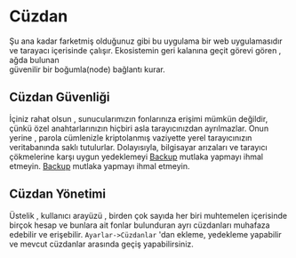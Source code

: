 # Cüzdan

Şu ana kadar farketmiş olduğunuz gibi bu uygulama bir web uygulamasıdır ve 
tarayacı içerisinde çalışır. Ekosistemin geri kalanına geçit görevi gören , ağda bulunan  
güvenilir bir boğumla(node) bağlantı kurar.

## Cüzdan Güvenliği

İçiniz rahat olsun , sunucularımızın fonlarınıza erişimi mümkün değildir, çünkü özel 
anahtarlarınızın hiçbiri asla tarayıcınızdan ayrılmazlar. Onun yerine , parola cümlenizle 
kriptolanmış vaziyette yerel tarayıcınızın veritabanında saklı tutulurlar.
Dolayısıyla, bilgisayar arızaları ve tarayıcı çökmelerine karşı uygun yedeklemeyi [Backup](../introduction/backups.md) mutlaka yapmayı ihmal etmeyin. 
[Backup](../introduction/backups.md) mutlaka yapmayı ihmal etmeyin. 

## Cüzdan Yönetimi

Üstelik , kullanıcı arayüzü , birden çok sayıda her biri muhtemelen içerisinde birçok 
hesap ve bunlara ait fonlar bulunduran ayrı cüzdanları muhafaza edebilir ve erişebilir.
`Ayarlar->Cüzdanlar` 'dan ekleme, yedekleme yapabilir ve mevcut cüzdanlar arasında geçiş yapabilirsiniz.